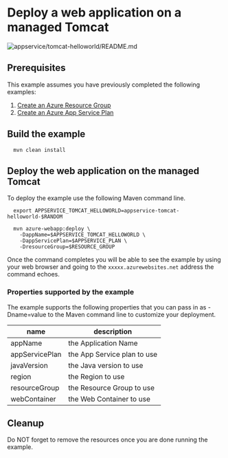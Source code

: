 
# Deploy a web application on a managed Tomcat

![appservice/tomcat-helloworld/README.md](https://github.com/manorrock/azure-examples/workflows/appservice/tomcat-helloworld/README.md/badge.svg)

## Prerequisites

This example assumes you have previously completed the following examples:

1. [Create an Azure Resource Group](../../group/create/)
1. [Create an Azure App Service Plan](../create-plan/)

<!-- workflow.include(0 3 * * 1) -->
<!-- workflow.include(../create-plan/README.md) -->

## Build the example

<!-- workflow.run() 

cd appservice/tomcat-helloworld

  -->

````shell
  mvn clean install
````

## Deploy the web application on the managed Tomcat

To deploy the example use the following Maven command line.

````shell
  export APPSERVICE_TOMCAT_HELLOWORLD=appservice-tomcat-helloworld-$RANDOM

  mvn azure-webapp:deploy \
    -DappName=$APPSERVICE_TOMCAT_HELLOWORLD \
    -DappServicePlan=$APPSERVICE_PLAN \
    -DresourceGroup=$RESOURCE_GROUP
````

<!-- workflow.run()

cd ../..

  -->

<!-- workflow.directOnly() 

export RESULT=$(az webapp show --resource-group $RESOURCE_GROUP --name $APPSERVICE_TOMCAT_HELLOWORLD --output tsv --query state)
if [[ "$RESULT" != Running ]]; then
  echo 'Web application is NOT running'
  az group delete --name $RESOURCE_GROUP --yes || true
  exit 1
fi

export URL=https://$(az webapp show --resource-group $RESOURCE_GROUP --name $APPSERVICE_TOMCAT_HELLOWORLD --output tsv --query defaultHostName)
export RESULT=$(curl $URL)

az group delete --name $RESOURCE_GROUP --yes || true

if [[ "$RESULT" != *"Hello World"* ]]; then
  echo "Response did not contain 'Hello World'"
  exit 1
fi

  -->

Once the command completes you will be able to see the example by using your 
web browser and going to the ```xxxxx.azurewebsites.net``` address the command
echoes.

### Properties supported by the example

The example supports the following properties that you can pass in as
-Dname=value to the Maven command line to customize your deployment.

| name                   | description                  |
|------------------------|------------------------------|
| appName                | the Application Name         |
| appServicePlan         | the App Service plan to use  |
| javaVersion            | the Java version to use      |
| region                 | the Region to use            |
| resourceGroup          | the Resource Group to use    |
| webContainer           | the Web Container to use     |

## Cleanup

Do NOT forget to remove the resources once you are done running the example.

